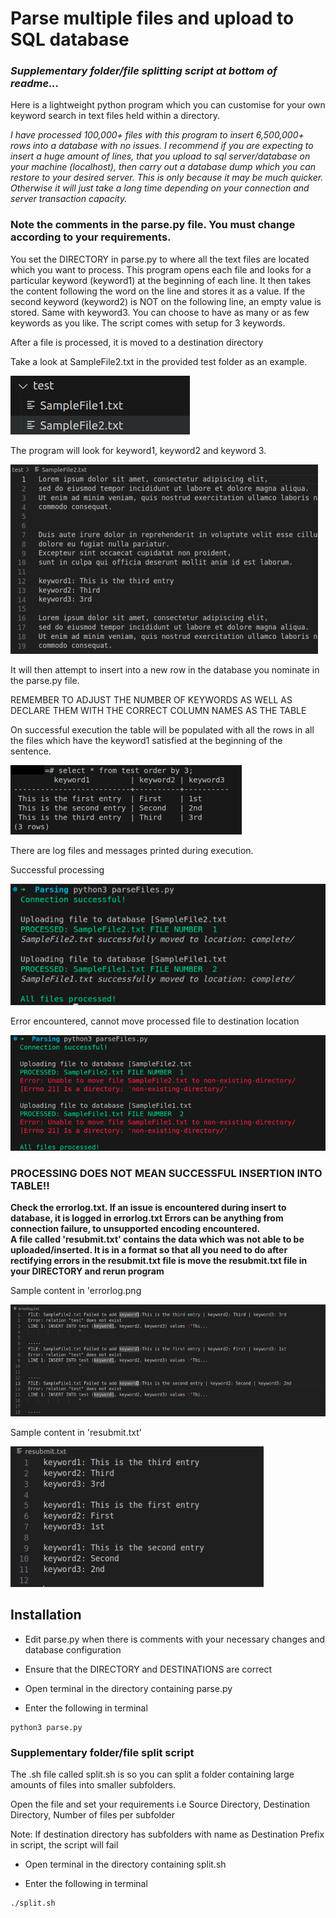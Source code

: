 # Parse multiple files and upload to SQL database
### <em>Supplementary folder/file splitting script at bottom of readme...</em>

Here is a lightweight python program which you can customise for your own keyword search in text files held within a directory.

<em>I have processed 100,000+ files with this program to insert 6,500,000+ rows into a database with no issues.
I recommend if you are expecting to insert a huge amount of lines, that you upload to sql server/database on your machine (localhost), then carry out a database dump which you can restore to your desired server. This is only because it may be much quicker. Otherwise it will just take a long time depending on your connection and server transaction capacity.</em>

### Note the comments in the parse.py file. You must change according to your requirements.

You set the DIRECTORY in parse.py to where all the text files are located which you want to process.
This program opens each file and looks for a particular keyword (keyword1) at the beginning of each line.
It then takes the content following the word on the line and stores it as a value. 
If the second keyword (keyword2) is NOT on the following line, an empty value is
stored. Same with keyword3. 
You can choose to have as many or as few keywords as you like. The script comes with setup for 3 keywords.

After a file is processed, it is moved to a destination directory

Take a look at SampleFile2.txt in the provided test folder as an example. 

![Screenshot](screenshots/files.png)

The program will look for keyword1, keyword2 and keyword 3.

![Screenshot](screenshots/sampletextfile.png)

It will then attempt to insert into a new row in the database you nominate in the parse.py file.

REMEMBER TO ADJUST THE NUMBER OF KEYWORDS AS WELL AS DECLARE THEM WITH THE CORRECT COLUMN NAMES AS THE TABLE

On successful execution the table will be populated with all the rows in all the files which have the keyword1 satisfied at the 
beginning of the sentence. 

![Screenshot](screenshots/table.png)

There are log files and messages printed during execution.

Successful processing

![Screenshot](screenshots/process.png)

Error encountered, cannot move processed file to destination location

![Screenshot](screenshots/errors.png)

### PROCESSING DOES NOT MEAN SUCCESSFUL INSERTION INTO TABLE!!
<strong>Check the errorlog.txt. If an issue is encountered during insert to database, it is logged in errorlog.txt 
Errors can be anything from connection failure, to unsupported encoding encountered.  
A file called 'resubmit.txt' contains the data which was not able to be uploaded/inserted. It is in a format so that all 
you need to do after rectifying errors in the resubmit.txt file is move the resubmit.txt file in your DIRECTORY and rerun program</strong>

Sample content in 'errorlog.png

![Screenshot](screenshots/errorlog.png)

Sample content in 'resubmit.txt'

![Screenshot](screenshots/resubmitlog.png)

## Installation

- Edit parse.py when there is comments with your necessary changes and database configuration

- Ensure that the DIRECTORY and DESTINATIONS are correct

- Open terminal in the directory containing parse.py

- Enter the following in terminal
```
python3 parse.py
```

### Supplementary folder/file split script

The .sh file called split.sh is so you can split a folder containing large amounts of files into smaller subfolders.

Open the file and set your requirements i.e Source Directory, Destination Directory, Number of files per subfolder

Note: If destination directory has subfolders with name as Destination Prefix in script, the script will fail

- Open terminal in the directory containing split.sh

- Enter the following in terminal

```
./split.sh
```